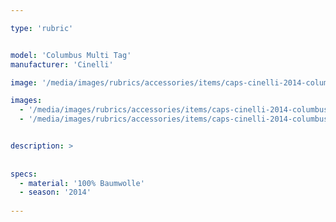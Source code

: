 ```yaml
---

type: 'rubric'


model: 'Columbus Multi Tag'
manufacturer: 'Cinelli'

image: '/media/images/rubrics/accessories/items/caps-cinelli-2014-columbus-multitag_1.jpg'

images: 
  - '/media/images/rubrics/accessories/items/caps-cinelli-2014-columbus-multitag_2.jpg'
  - '/media/images/rubrics/accessories/items/caps-cinelli-2014-columbus-multitag_3.jpg'


description: >
    
    
specs:
  - material: '100% Baumwolle'
  - season: '2014'
    
---
```

